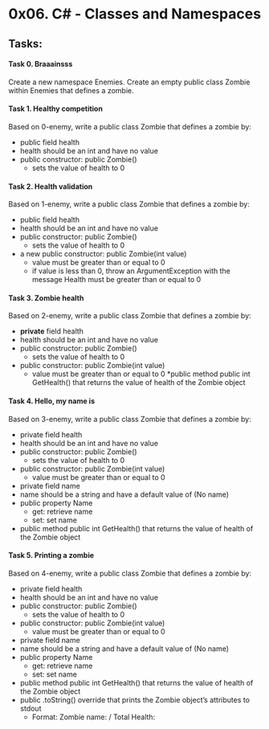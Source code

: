 # 0x06. C# - Classes and Namespaces

## Tasks:

#### Task 0. Braaainsss
Create a new namespace Enemies. Create an empty public class Zombie within Enemies that defines a zombie.

#### Task 1. Healthy competition
Based on 0-enemy, write a public class Zombie that defines a zombie by:

* public field health
* health should be an int and have no value
* public constructor: public Zombie()
    * sets the value of health to 0



#### Task 2. Health validation
Based on 1-enemy, write a public class Zombie that defines a zombie by:

* public field health
* health should be an int and have no value
* public constructor: public Zombie()
    * sets the value of health to 0
* a new public constructor: public Zombie(int value)
    * value must be greater than or equal to 0
    * if value is less than 0, throw an ArgumentException with the message Health must be greater than or equal to 0

#### Task 3. Zombie health
Based on 2-enemy, write a public class Zombie that defines a zombie by:

* __private__ field health
* health should be an int and have no value
* public constructor: public Zombie()
    * sets the value of health to 0
* public constructor: public Zombie(int value)
    * value must be greater than or equal to 0
*public method public int GetHealth() that returns the value of health of the Zombie object

#### Task 4. Hello, my name is
Based on 3-enemy, write a public class Zombie that defines a zombie by:

* private field health
* health should be an int and have no value
* public constructor: public Zombie()
    * sets the value of health to 0
* public constructor: public Zombie(int value)
    * value must be greater than or equal to 0
* private field name
* name should be a string and have a default value of (No name)
* public property Name
    * get: retrieve name
    * set: set name
* public method public int GetHealth() that returns the value of health of the Zombie object

#### Task 5. Printing a zombie
Based on 4-enemy, write a public class Zombie that defines a zombie by:

* private field health
* health should be an int and have no value
* public constructor: public Zombie()
    * sets the value of health to 0
* public constructor: public Zombie(int value)
    * value must be greater than or equal to 0
* private field name
* name should be a string and have a default value of (No name)
* public property Name
    * get: retrieve name
    * set: set name
* public method public int GetHealth() that returns the value of health of the Zombie object
* public .toString() override that prints the Zombie object’s attributes to stdout
    * Format: Zombie name: <name> / Total Health: <health>
